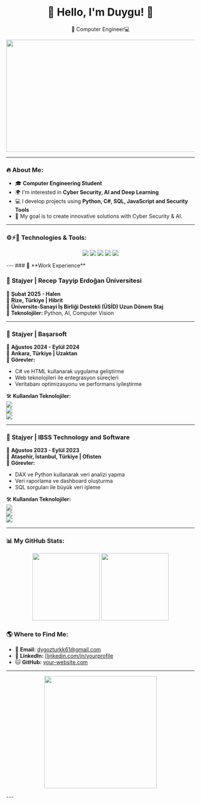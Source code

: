 <h1 align="center">🪼 Hello, I'm Duygu! 🪼</h1>

<p align="center">
 🚀 Computer Engineer💻
</p>

<p align="center">
 <img src="https://media.giphy.com/media/L1R1tvI9svkIWwpVYr/giphy.gif" width="600" height="300"/>
</p>

---

### 🔥 About Me:
- 🎓 **Computer Engineering Student**
- 🌍 I'm interested in **Cyber Security, AI and Deep Learning**
- 💻 I develop projects using **Python, C#, SQL, JavaScript and Security Tools**
- 🎯 My goal is to create innovative solutions with Cyber Security & AI.

---

### ⚙️⚡🔧 Technologies & Tools:
<p align="center">
    <img src="https://img.shields.io/badge/Python-3776AB?style=for-the-badge&logo=python&logoColor=white"/>
    <img src="https://img.shields.io/badge/C%23-239120?style=for-the-badge&logo=c-sharp&logoColor=white"/>
    <img src="https://img.shields.io/badge/SQL-4479A1?style=for-the-badge&logo=mysql&logoColor=white"/>
    <img src="https://img.shields.io/badge/Deep%20Learning-FF6F00?style=for-the-badge&logo=tensorflow&logoColor=white"/>
    <img src="https://img.shields.io/badge/CyberSecurity-5C3EE8?style=for-the-badge&logo=security&logoColor=white"/>
</p>
---
### 💼 **Work Experience**

### 📌 **Stajyer | Recep Tayyip Erdoğan Üniversitesi**
📅 **Şubat 2025 - Halen**  
📍 **Rize, Türkiye | Hibrit**  
🎯 **Üniversite-Sanayi İş Birliği Destekli (ÜSİD) Uzun Dönem Staj**  
🔹 **Teknolojiler:** Python, AI, Computer Vision

---

### 📌 **Stajyer | Başarsoft**
📅 **Ağustos 2024 - Eylül 2024**  
📍 **Ankara, Türkiye | Uzaktan**  
🔹 **Görevler:**
- C# ve HTML kullanarak uygulama geliştirme
- Web teknolojileri ile entegrasyon süreçleri
- Veritabanı optimizasyonu ve performans iyileştirme  

🛠 **Kullanılan Teknolojiler:**  
<img src="https://img.shields.io/badge/C%23-239120?style=for-the-badge&logo=c-sharp&logoColor=white"/>  
<img src="https://img.shields.io/badge/HTML-E34F26?style=for-the-badge&logo=html5&logoColor=white"/>  
<img src="https://img.shields.io/badge/.NET-512BD4?style=for-the-badge&logo=dotnet&logoColor=white"/>  

---

### 📌 **Stajyer | IBSS Technology and Software**
📅 **Ağustos 2023 - Eylül 2023**  
📍 **Ataşehir, İstanbul, Türkiye | Ofisten**  
🔹 **Görevler:**
- DAX ve Python kullanarak veri analizi yapma
- Veri raporlama ve dashboard oluşturma
- SQL sorguları ile büyük veri işleme  

🛠 **Kullanılan Teknolojiler:**  
<img src="https://img.shields.io/badge/DAX-FF6F00?style=for-the-badge&logo=power-bi&logoColor=white"/>  
<img src="https://img.shields.io/badge/Python-3776AB?style=for-the-badge&logo=python&logoColor=white"/>  
<img src="https://img.shields.io/badge/SQL-4479A1?style=for-the-badge&logo=mysql&logoColor=white"/>  

---

### 📊 My GitHub Stats:
<p align="center">
  <img src="https://github-readme-stats.vercel.app/api?username=dygozturk&show_icons=true&theme=dark" height="180"/>
  <img src="https://github-readme-streak-stats.herokuapp.com/?user=dygozturk&theme=dark" height="180"/>
</p>



### 🌎 Where to Find Me:
- 📩 **Email:** [dygozturkk61@gmail.com](mailto:dygozturkk61@gmail.com)
- 🔗 **LinkedIn:** [[linkedin.com/in/yourprofile](https://www.linkedin.com/in/duygu-öztürk-b4887420b/)
- 🐱 **GitHub:** [your-website.com]()

---
<p align="center">
  <img src="https://media.giphy.com/media/M9gbBd9nbDrOTu1Mqx/giphy.gif" width="300"/>
</p>
---

